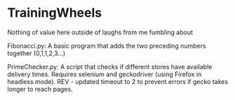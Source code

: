 # TrainingWheels
Nothing of value here outside of laughs from me fumbling about

Fibonacci.py:
A basic program that adds the two preceding numbers together (0,1,1,2,3...)

PrimeChecker.py:
A script that checks if different stores have available delivery times.  Requires selenium and geckodriver (using Firefox in headless mode). REV - updated timeout to 2 to prevent errors if gecko takes longer to reach pages.
